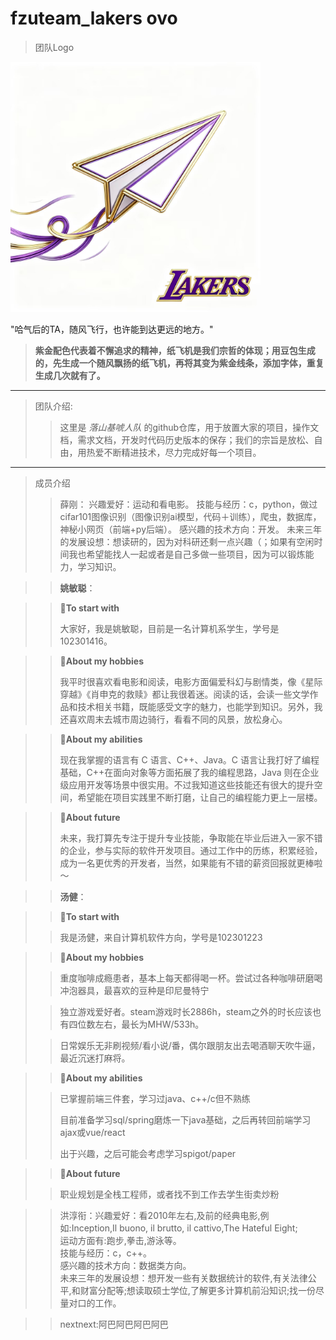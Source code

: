 # fzuteam_lakers ovo

> 团队Logo
> 
<img src="lologo.jpg" alt="" width="400" height="400">

"哈气后的TA，随风飞行，也许能到达更远的地方。"

>  __紫金配色代表着不懈追求的精神，纸飞机是我们宗哲的体现；用豆包生成的，先生成一个随风飘扬的纸飞机，再将其变为紫金线条，添加字体，重复生成几次就有了。__
---

> 团队介绍:
> 
>> 这里是 _落山基唬人队_ 的github仓库，用于放置大家的项目，操作文档，需求文档，开发时代码历史版本的保存；我们的宗旨是放松、自由，用热爱不断精进技术，尽力完成好每一个项目。
---

> 成员介绍
>> 薛刚：
>>兴趣爱好：运动和看电影。
>>技能与经历：c，python，做过cifar101图像识别（图像识别ai模型，代码＋训练），爬虫，数据库，神秘小网页（前端+py后端）。
>>感兴趣的技术方向：开发。
>>未来三年的发展设想：想读研的，因为对科研还剩一点兴趣（；如果有空闲时间我也希望能找人一起或者是自己多做一些项目，因为可以锻炼能力，学习知识。

>> **姚敏聪**：

>> **🚀To start with**
>> 
>>大家好，我是姚敏聪，目前是一名计算机系学生，学号是102301416。

>> **🚀About my hobbies**
>> 
>>我平时很喜欢看电影和阅读，电影方面偏爱科幻与剧情类，像《星际穿越》《肖申克的救赎》都让我很着迷。阅读的话，会读一些文学作品和技术相关书籍，既能感受文字的魅力，也能学到知识。另外，我还喜欢周末去城市周边骑行，看看不同的风景，放松身心。

>> **🚀About my abilities**
>> 
>>现在我掌握的语言有 C 语言、C++、Java。C 语言让我打好了编程基础，C++在面向对象等方面拓展了我的编程思路，Java 则在企业级应用开发等场景中很实用。不过我知道这些技能还有很大的提升空间，希望能在项目实践里不断打磨，让自己的编程能力更上一层楼。

>> **🚀About future**
>> 
>>未来，我打算先专注于提升专业技能，争取能在毕业后进入一家不错的企业，参与实际的软件开发项目。通过工作中的历练，积累经验，成为一名更优秀的开发者，当然，如果能有不错的薪资回报就更棒啦～

>> **汤健**：

>> **🚀To start with**
>
>>我是汤健，来自计算机软件方向，学号是102301223

>> **🚀About my hobbies**
>
>>重度咖啡成瘾患者，基本上每天都得喝一杯。尝试过各种咖啡研磨喝冲泡器具，最喜欢的豆种是印尼曼特宁
>
>>独立游戏爱好者。steam游戏时长2886h，steam之外的时长应该也有四位数左右，最长为MHW/533h。
>
>>日常娱乐无非刷视频/看小说/番，偶尔跟朋友出去喝酒聊天吹牛逼，最近沉迷打麻将。

>> **🚀About my abilities**
>
>>已掌握前端三件套，学习过java、c++/c但不熟练
>>
>>目前准备学习sql/spring磨炼一下java基础，之后再转回前端学习ajax或vue/react
>>
>>出于兴趣，之后可能会考虑学习spigot/paper

>> **🚀About future**
>
>>职业规划是全栈工程师，或者找不到工作去学生街卖炒粉

>>洪淳衔：兴趣爱好：看2010年左右,及前的经典电影,例如:Inception,Il buono, il brutto, il cattivo,The Hateful Eight;  
>>运动方面有:跑步,拳击,游泳等。  
>>技能与经历：c，c++。  
>>感兴趣的技术方向：数据类方向。  
>>未来三年的发展设想：想开发一些有关数据统计的软件,有关法律公平,和财富分配等;想读取硕士学位,了解更多计算机前沿知识;找一份尽量对口的工作。


>> nextnext:阿巴阿巴阿巴阿巴
